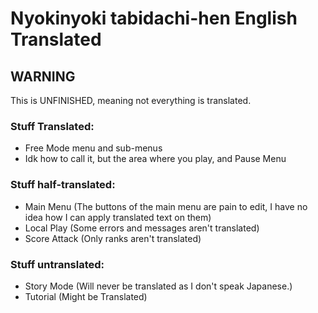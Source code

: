# Nyokinyoki tabidachi-hen English Translated
## WARNING
This is UNFINISHED, meaning not everything is translated.

### Stuff Translated:
- Free Mode menu and sub-menus
- Idk how to call it, but the area where you play, and Pause Menu

### Stuff half-translated:
- Main Menu (The buttons of the main menu are pain to edit, I have no idea how I can apply translated text on them)
- Local Play (Some errors and messages aren't translated)
- Score Attack (Only ranks aren't translated)

### Stuff untranslated:
- Story Mode (Will never be translated as I don't speak Japanese.)
- Tutorial (Might be Translated)
